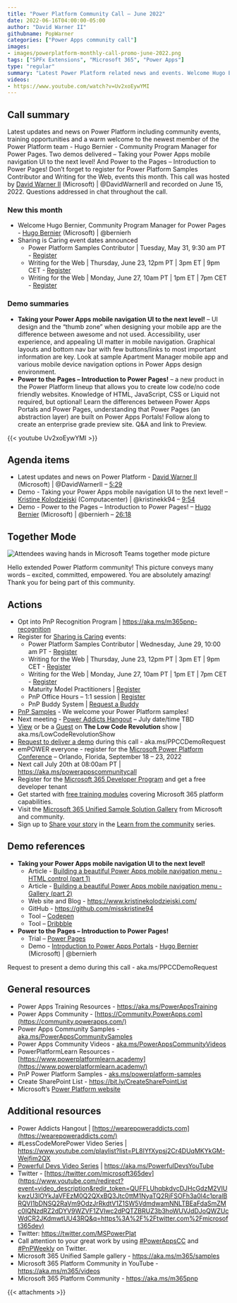 ```yaml
---
title: "Power Platform Community Call – June 2022"
date: 2022-06-16T04:00:00-05:00
author: "David Warner II"
githubname: PopWarner
categories: ["Power Apps community call"]
images:
- images/powerplatform-monthly-call-promo-june-2022.png
tags: ["SPFx Extensions", "Microsoft 365", "Power Apps"]
type: "regular"
summary: "Latest Power Platform related news and events. Welcome Hugo Bernier - Community Program Manager for Power Pages. Two brilliant demos delivered – Taking your Power Apps mobile navigation UI to the next level! And Power to the Pages – Introduction to Power Pages!"
videos:
- https://www.youtube.com/watch?v=Uv2xoEywYMI
---
```


## Call summary

Latest updates and news on Power Platform including community events, training opportunities and a warm welcome to the newest member of the Power Platform team - Hugo Bernier - Community Program Manager for Power Pages. Two demos delivered – Taking your Power Apps mobile navigation UI to the next level! And Power to the Pages – Introduction to Power Pages! Don’t forget to register for Power Platform Samples Contributor and Writing for the Web, events this month. This call was hosted by [David Warner II](http://twitter.com/DavidWarnerII) (Microsoft) \| @DavidWarnerII and recorded on June 15, 2022. Questions addressed in chat throughout the call.

### New this month

* Welcome Hugo Bernier, Community Program Manager for Power Pages - [Hugo Bernier](http://twitter.com/bernierh) (Microsoft) \| @bernierh
* Sharing is Caring event dates announced
    * Power Platform Samples Contributor \| Tuesday, May 31, 9:30 am PT - [Register](https://forms.microsoft.com/pages/responsepage.aspx?id=KtIy2vgLW0SOgZbwvQuRaXDXyCl9DkBHq4A2OG7uLpdUN09VTVU2QzRLNE0yVERQMklHSDBMUTJGWC4u)
    * Writing for the Web \| Thursday, June 23, 12pm PT \| 3pm ET \| 9pm CET - [Register](https://forms.microsoft.com/pages/responsepage.aspx?id=KtIy2vgLW0SOgZbwvQuRaXDXyCl9DkBHq4A2OG7uLpdUQkYwOVhZTkg3Rk9TVUI3NlA4R0Y0RTFSTy4u)
    * Writing for the Web \| Monday, June 27, 10am PT \| 1pm ET \| 7pm CET - [Register](https://forms.microsoft.com/pages/responsepage.aspx?id=KtIy2vgLW0SOgZbwvQuRaXDXyCl9DkBHq4A2OG7uLpdUQkYwOVhZTkg3Rk9TVUI3NlA4R0Y0RTFSTy4u)

### Demo summaries

* **Taking your Power Apps mobile navigation UI to the next level!** – UI design and the “thumb zone” when designing your mobile app are the difference between awesome and not used. Accessibility, user experience, and appealing UI matter in mobile navigation. Graphical layouts and bottom nav bar with few buttons/links to most important information are key. Look at sample Apartment Manager mobile app and various mobile device navigation options in Power Apps design environment.
* **Power to the Pages – Introduction to Power Pages!** – a new product in the Power Platform lineup that allows you to create low code/no code friendly websites. Knowledge of HTML, JavaScript, CSS or Liquid not required, but optional! Learn the differences between Power Apps Portals and Power Pages, understanding that Power Pages (an abstraction layer) are built on Power Apps Portals! Follow along to create an enterprise grade preview site. Q&A and link to Preview.

{{< youtube Uv2xoEywYMI >}}

## Agenda items

* Latest updates and news on Power Platform - [David Warner II](http://twitter.com/DavidWarnerII) (Microsoft) \| @DavidWarnerII – [5:29](https://youtu.be/Uv2xoEywYMI?t=329)
* Demo - Taking your Power Apps mobile navigation UI to the next level! – [Kristine Kolodziejski](https://twitter.com/kristinekk94) (Computacenter) \| @kristinekk94 – [9:54](https://youtu.be/Uv2xoEywYMI?t=594)
* Demo - Power to the Pages – Introduction to Power Pages! – [Hugo Bernier](http://twitter.com/bernierh) (Microsoft) \| @bernierh – [26:18](https://youtu.be/Uv2xoEywYMI?t=1578)

## Together Mode

![Attendees waving hands in Microsoft Teams together mode picture](images/220615-together-mode.gif)

Hello extended Power Platform community! This picture conveys many words – excited, committed, empowered. You are absolutely amazing! Thank you for being part of this community.

## Actions

* Opt into PnP Recognition Program \| <https://aka.ms/m365pnp-recognition>
* Register for [Sharing is Caring](https://pnp.github.io/sharing-is-caring/) events:
    * Power Platform Samples Contributor \| Wednesday, June 29, 10:00 am PT - [Register](https://forms.microsoft.com/pages/responsepage.aspx?id=KtIy2vgLW0SOgZbwvQuRaXDXyCl9DkBHq4A2OG7uLpdUN09VTVU2QzRLNE0yVERQMklHSDBMUTJGWC4u)
    * Writing for the Web \| Thursday, June 23, 12pm PT \| 3pm ET \| 9pm CET - [Register](https://forms.microsoft.com/pages/responsepage.aspx?id=KtIy2vgLW0SOgZbwvQuRaXDXyCl9DkBHq4A2OG7uLpdUQkYwOVhZTkg3Rk9TVUI3NlA4R0Y0RTFSTy4u)
    * Writing for the Web \| Monday, June 27, 10am PT \| 1pm ET \| 7pm CET - [Register](https://forms.microsoft.com/pages/responsepage.aspx?id=KtIy2vgLW0SOgZbwvQuRaXDXyCl9DkBHq4A2OG7uLpdUQkYwOVhZTkg3Rk9TVUI3NlA4R0Y0RTFSTy4u)
    * Maturity Model Practitioners \| [Register](https://aka.ms/mm4m365)
    * PnP Office Hours – 1:1 session \| [Register](https://outlook.office365.com/owa/calendar/PnPSharingisCaring@warner.digital/bookings/)
    * PnP Buddy System \| [Request a Buddy](https://forms.office.com/Pages/ResponsePage.aspx?id=KtIy2vgLW0SOgZbwvQuRaXDXyCl9DkBHq4A2OG7uLpdUMjRRUVg4NElZUUJLTEY1TVVSVDJFRFpLRS4u)
* [PnP Samples](https://aka.ms/powerplatform-samples) - We welcome your Power Platform samples!
* Next meeting - [Power Addicts Hangout](https://wearepoweraddicts.com) – July date/time TBD
* [View](https://aka.ms/LowCodeRevolutionShow) or be a [Guest](https://aka.ms/LowCodeRevolutionGuest) on **The Low Code Revolution** show \| aka.ms/LowCodeRevolutionShow
* [Request to deliver a demo](https://customervoice.microsoft.com/Pages/ResponsePage.aspx?id=v4j5cvGGr0GRqy180BHbR02h_1H9_XFFp4etSzu5JxFUN0JZTFNDSDRJVVJGTkxHVzcxRDJWM01RWi4u) during this call - aka.ms/PPCCDemoRequest
* emPOWER everyone - register for the [Microsoft Power Platform Conference](https://powerplatformconf.com/#!/) – Orlando, Florida, September 18 – 23, 2022
* Next call July 20th at 08:00am PT \| <https://aka.ms/powerappscommunitycall>
* Register for the [Microsoft 365 Developer Program](https://aka.ms/m365/devprogram) and get a free developer tenant
* Get started with [free training modules](https://aka.ms/m365/dev/learn) covering Microsoft 365 platform capabilities.
* Visit the [Microsoft 365 Unified Sample Solution Gallery](https://adoption.microsoft.com/sample-solution-gallery) from Microsoft and community.
* Sign up to [Share your story](https://aka.ms/share-your-story) in the [Learn from the community](https://aka.ms/LearnFromTheCommunity/ThisWeek) series.

## Demo references

* **Taking your Power Apps mobile navigation UI to the next level!**
    * Article - [Building a beautiful Power Apps mobile navigation menu - HTML control (part 1)](https://www.kristinekolodziejski.com/blog/building-a-beautiful-power-apps-mobile-navigation-menu-html-controlpart-1)
    * Article - [Building a beautiful Power Apps mobile navigation menu - Gallery (part 2)](https://www.kristinekolodziejski.com/blog/building-a-beautiful-power-apps-mobile-navigation-menu-gallery-part-2)
    * Web site and Blog - <https://www.kristinekolodziejski.com/>
    * GitHub - <https://github.com/misskristine94>
    * Tool – [Codepen](https://codepen.io/)
    * Tool – [Dribbble](https://dribbble.com)
* **Power to the Pages – Introduction to Power Pages!**
    * Trial – [Power Pages](https://powerpages.microsoft.com)
    * Demo - [Introduction to Power Apps Portals](https://youtu.be/_yJ4V5145z8) - [Hugo Bernier](http://twitter.com/bernierh) (Microsoft) \| @bernierh

Request to present a demo during this call - aka.ms/PPCCDemoRequest

## General resources

* Power Apps Training Resources - <https://aka.ms/PowerAppsTraining>
* Power Apps Community -
    [https://Community.PowerApps.com](https://community.powerapps.com/)
* Power Apps Community Samples -
    [aka.ms/PowerAppsCommunitySamples](https://aka.ms/PowerAppsCommunitySamples)
* Power Apps Community Videos -
    [aka.ms/PowerAppsCommunityVideos](https://aka.ms/PowerAppsCommunityVideos)
* PowerPlatformLearn Resources -
    [https://www.powerplatformlearn.academy](https://www.powerplatformlearn.academy/)
* PnP Power Platform Samples -
    [aks.ms/powerplatform-samples](https://www.aks.ms/powerplatform-samples)
* Create SharePoint List - <https://bit.ly/CreateSharePointList>
* Microsoft’s [Power Platform website](https://powerplatform.microsoft.com/)

## Additional resources

* Power Addicts Hangout \|
    [https://wearepoweraddicts.com](https://wearepoweraddicts.com/)
* \#LessCodeMorePower Video Series \|
    <https://www.youtube.com/playlist?list=PL8IYfXypsj2Cr4DUqMKYkGM-Wejfim2QX>
* [Powerful Devs Video Series](https://aka.ms/PowerfulDevsYouTube) \|
    <https://aka.ms/PowerfulDevsYouTube>
* Twitter -
    [https://twitter.com/microsoft365dev](https://www.youtube.com/redirect?event=video_description&redir_token=QUFFLUhqbkdvcDJHcGdzM2VIUkwzU3lOYkJaVFEzM0Q2QXxBQ3Jtc0ttM1NyaTQ2RjFSOFh3a0l4c1pralBRQVI1bDNSQ2RaVm9OdzJrRkdtV1Z1SW5VdmdwamNNLTBEaFdaSmZMc0lQNzdRZ2dDYV9WZVF1ZVIwc2dPQTZBRUZ3b3hoWUVJdDJoQWZUcWdCR2JKdmwtUU43RQ&q=https%3A%2F%2Ftwitter.com%2Fmicrosoft365dev)​
* Twitter: <https://twitter.com/MSPowerPlat>
* Call attention to your great work by using
    [\#PowerAppsCC](https://twitter.com/hashtag/PowerAppsCC?src=hashtag_click)
    and [\#PnPWeekly](https://twitter.com/hashtag/PnPWeekly?src=hashtag_click)
    on Twitter.
* Microsoft 365 Unified Sample gallery - <https://aka.ms/m365/samples>
* Microsoft 365 Platform Community in YouTube - <https://aka.ms/m365/videos>
* Microsoft 365 Platform Community - <https://aka.ms/m365pnp>

{{< attachments >}}
